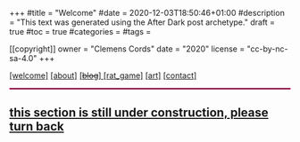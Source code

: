 +++
#title = "Welcome"
#date = 2020-12-03T18:50:46+01:00
#description = "This text was generated using the After Dark post archetype."
draft = true
#toc = true
#categories = 
#tags =

[[copyright]]
  owner = "Clemens Cords"
  date = "2020"
  license = "cc-by-nc-sa-4.0"
+++

<head>
    <link rel="stylesheet" href="../../config/style.css">
</head>

<div id="link_bar">
    <a href="http://localhost:1313/welcome"><selected>[welcome]</selected></a> 
    <xspacer> <a href="http://localhost:1313/about">[about]</a></xspacer>
    <xspacer> <a href="http://localhost:1313/professional/landing">[<strike>blog</strike>] </a> </xspacer>
    <xspacer> <a href="http://localhost:1313/rat_game/landing">[rat_game]</a> </xspacer>
    <xspacer> <a href="http://localhost:1313/art/landing">[art]</a> </xspacer>
    <xspacer> <a href="http://localhost:1313/contact">[contact]</a> </xspacer>
</div>
<hr style="border:1px solid #e92d7d"> </hr>

## [this section is still under construction, please turn back](http://localhost:1313/welcome)